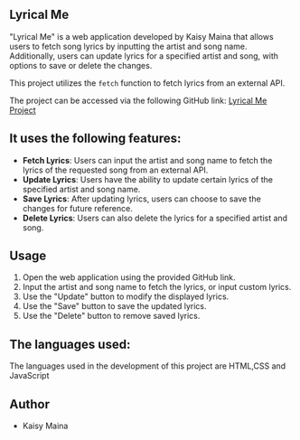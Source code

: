  ## Lyrical Me

"Lyrical Me" is a web application developed by Kaisy Maina that allows users to fetch song lyrics by inputting the artist and song name. Additionally, users can update lyrics for a specified artist and song, with options to save or delete the changes.

This project utilizes the `fetch` function to fetch lyrics from an external API.

The project can be accessed via the following GitHub link: [Lyrical Me Project](https://github.com/Kaisymaina/phase1project)

## It uses the following features:
- **Fetch Lyrics**: Users can input the artist and song name to fetch the lyrics of the requested song from an external API.
- **Update Lyrics**: Users have the ability to update certain lyrics of the specified artist and song name.
- **Save Lyrics**: After updating lyrics, users can choose to save the changes for future reference.
- **Delete Lyrics**: Users can also delete the lyrics for a specified artist and song.

## Usage
1. Open the web application using the provided GitHub link.
2. Input the artist and song name to fetch the lyrics, or input custom lyrics.
3. Use the "Update" button to modify the displayed lyrics.
4. Use the "Save" button to save the updated lyrics.
5. Use the "Delete" button to remove saved lyrics.

## The languages used:
The languages used in the development of this project are HTML,CSS and JavaScript


## Author
- Kaisy Maina

